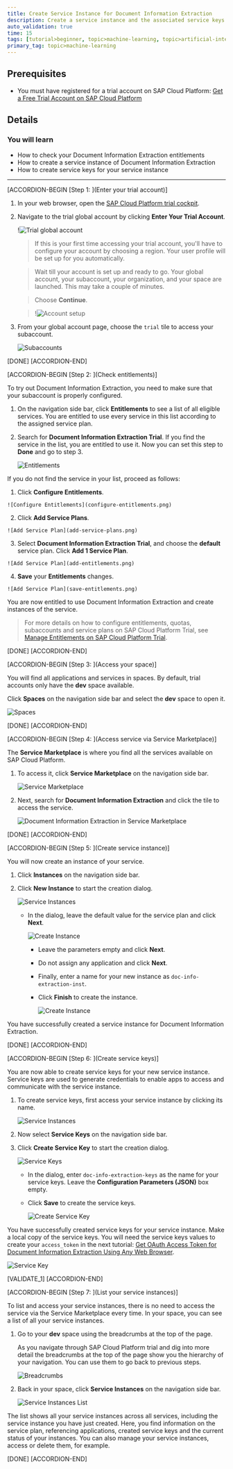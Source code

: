 ```yaml
---
title: Create Service Instance for Document Information Extraction
description: Create a service instance and the associated service keys for Document Information Extraction, one of the SAP AI Business Services, using the SAP Cloud Platform trial cockpit.
auto_validation: true
time: 15
tags: [tutorial>beginner, topic>machine-learning, topic>artificial-intelligence, topic>cloud, products>sap-cloud-platform, products>sap-ai-business-services, products>document-information-extraction]
primary_tag: topic>machine-learning
---
```


## Prerequisites
- You must have registered for a trial account on SAP Cloud Platform: [Get a Free Trial Account on SAP Cloud Platform](hcp-create-trial-account)

## Details
### You will learn
  - How to check your Document Information Extraction entitlements
  - How to create a service instance of Document Information Extraction
  - How to create service keys for your service instance
---

[ACCORDION-BEGIN [Step 1: ](Enter your trial account)]

1. In your web browser, open the [SAP Cloud Platform trial cockpit](https://cockpit.hanatrial.ondemand.com/).

2. Navigate to the trial global account by clicking **Enter Your Trial Account**.

    !![Trial global account](01_Foundation20Onboarding_Home.png)

    >If this is your first time accessing your trial account, you'll have to configure your account by choosing a region. Your user profile will be set up for you automatically.

    >Wait till your account is set up and ready to go. Your global account, your subaccount, your organization, and your space are launched. This may take a couple of minutes.

    >Choose **Continue**.

    >!![Account setup](02_Foundation20Onboarding_Processing.png)

3. From your global account page, choose the `trial` tile to access your subaccount.

    ![Subaccounts](enter-trial-account.png)

[DONE]
[ACCORDION-END]


[ACCORDION-BEGIN [Step 2: ](Check entitlements)]

To try out Document Information Extraction, you need to make sure that your subaccount is properly configured.

1. On the navigation side bar, click **Entitlements** to see a list of all eligible services. You are entitled to use every service in this list according to the assigned service plan.

2. Search for **Document Information Extraction Trial**. If you find the service in the list, you are entitled to use it. Now you can set this step to **Done** and go to step 3.

    ![Entitlements](check-entitlements.png)

If you do not find the service in your list, proceed as follows:

  1. Click **Configure Entitlements**.

    ![Configure Entitlements](configure-entitlements.png)

  2. Click **Add Service Plans**.

    ![Add Service Plan](add-service-plans.png)

  3. Select **Document Information Extraction Trial**, and choose the **default** service plan. Click **Add 1 Service Plan**.

    ![Add Service Plan](add-entitlements.png)

  4. **Save** your **Entitlements** changes.

    ![Add Service Plan](save-entitlements.png)    

You are now entitled to use Document Information Extraction and create instances of the service.

>For more details on how to configure entitlements, quotas, subaccounts and service plans on SAP Cloud Platform Trial, see [Manage Entitlements on SAP Cloud Platform Trial](cp-trial-entitlements).

[DONE]
[ACCORDION-END]


[ACCORDION-BEGIN [Step 3: ](Access your space)]

You will find all applications and services in spaces. By default, trial accounts only have the **dev** space available.

Click **Spaces** on the navigation side bar and select the **dev** space to open it.

![Spaces](access-space.png)

[DONE]
[ACCORDION-END]

[ACCORDION-BEGIN [Step 4: ](Access service via Service Marketplace)]

The **Service Marketplace** is where you find all the services available on SAP Cloud Platform.

1. To access it, click **Service Marketplace** on the navigation side bar.

    ![Service Marketplace](access-service-marketplace.png)

2. Next, search for **Document Information Extraction** and click the tile to access the service.

    ![Document Information Extraction in Service Marketplace](access-dox.png)

[DONE]
[ACCORDION-END]

[ACCORDION-BEGIN [Step 5: ](Create service instance)]

You will now create an instance of your service.

1. Click **Instances** on the navigation side bar.

2. Click **New Instance** to start the creation dialog.

    ![Service Instances](create-instance.png)

    - In the dialog, leave the default value for the service plan and click **Next**.

      ![Create Instance](create-instance-service-plan.png)

      - Leave the parameters empty and click **Next**.

      - Do not assign any application and click **Next**.

      - Finally, enter a name for your new instance as `doc-info-extraction-inst`.

      - Click **Finish** to create the instance.

        ![Create Instance](create-instance-name.png)

You have successfully created a service instance for Document Information Extraction.

[DONE]
[ACCORDION-END]

[ACCORDION-BEGIN [Step 6: ](Create service keys)]

You are now able to create service keys for your new service instance. Service keys are used to generate credentials to enable apps to access and communicate with the service instance.

1. To create service keys, first access your service instance by clicking its name.

    ![Service Instances](access-instance.png)

2. Now select **Service Keys** on the navigation side bar.

3. Click **Create Service Key** to start the creation dialog.

    ![Service Keys](create-service-keys.png)

    - In the dialog, enter `doc-info-extraction-keys` as the name for your service keys. Leave the **Configuration Parameters (JSON)** box empty.

    - Click **Save** to create the service keys.

        ![Create Service Key](create-service-key-name.png)

You have successfully created service keys for your service instance. Make a local copy of the service keys. You will need the service keys values to create your `access_token` in the next tutorial: [Get OAuth Access Token for Document Information Extraction Using Any Web Browser](cp-aibus-dox-web-oauth-token).

![Service Key](service-key.png)

[VALIDATE_1]
[ACCORDION-END]


[ACCORDION-BEGIN [Step 7: ](List your service instances)]

To list and access your service instances, there is no need to access the service via the Service Marketplace every time. In your space, you can see a list of all your service instances.

1. Go to your **dev** space using the breadcrumbs at the top of the page.

    As you navigate through SAP Cloud Platform trial and dig into more detail the breadcrumbs at the top of the page show you the hierarchy of your navigation. You can use them to go back to previous steps.

    ![Breadcrumbs](nav-back-breadcrumbs.png)

2. Back in your space, click **Service Instances** on the navigation side bar.

    ![Service Instances List](instance-list.png)

The list shows all your service instances across all services, including the service instance you have just created. Here, you find information on the service plan, referencing applications, created service keys and the current status of your instances. You can also manage your service instances, access or delete them, for example.

[DONE]
[ACCORDION-END]
